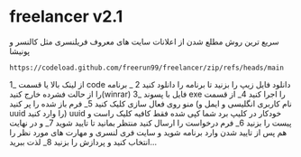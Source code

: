 # freelancer v2.1
سریع ترین روش مطلع شدن از اعلانات سایت های معروف فریلنسری مثل کالنسر و پونیشا

    https://codeload.github.com/freerun99/freelancer/zip/refs/heads/main
1_ از لینک بالا یا قسمت code دانلود فایل زیپ را بزنید تا برنامه را دانلود کنید 
2 _ برنامه را از حالت فشرده خارج کنید(winrar)
3_ فایل با پسوند exe را اجرا کنید
4_ از قسمت منو روی فعال سازی کلیک کنید 
5_ فرم باز شده را پر کنید (نام کاربری انگلیسی و ایمل و uuid را وارد کنید) uuid خودکار در کلیپ برد شما کپی شده فقط کافیه کلیک راست و پیست را بزنید
6_ فرم درخواست را ارسال کنید منتظر بمانید تا تایید شوید
7_ و در نهایت هم پس از تایید شدن وارد برنامه شوید و سایت فری لنسری و مهارت های مورد نظر را انتخاب کنید و پردازش را بزنید
8_ لذت ببرید...
